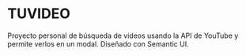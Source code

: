 # TUVIDEO

Proyecto personal de búsqueda de videos usando la API de YouTube y permite verlos en un modal. Diseñado con Semantic UI.
